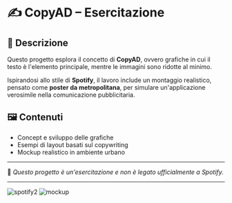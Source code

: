 # ✍️ CopyAD – Esercitazione  

## 📖 Descrizione  
Questo progetto esplora il concetto di **CopyAD**, ovvero grafiche in cui il testo è l'elemento principale, mentre le immagini sono ridotte al minimo.  

Ispirandosi allo stile di **Spotify**, il lavoro include un montaggio realistico, pensato come **poster da metropolitana**, per simulare un'applicazione verosimile nella comunicazione pubblicitaria.  

## 🖼️ Contenuti  
- Concept e sviluppo delle grafiche  
- Esempi di layout basati sul copywriting  
- Mockup realistico in ambiente urbano  

---

📌 *Questo progetto è un'esercitazione e non è legato ufficialmente a Spotify.*  

---

![spotify2](https://github.com/user-attachments/assets/959e72d9-c849-4ae2-8fd9-066c59afe853)
![mockup](https://github.com/user-attachments/assets/1accf5e1-9729-409b-89e7-089e528c5010)
